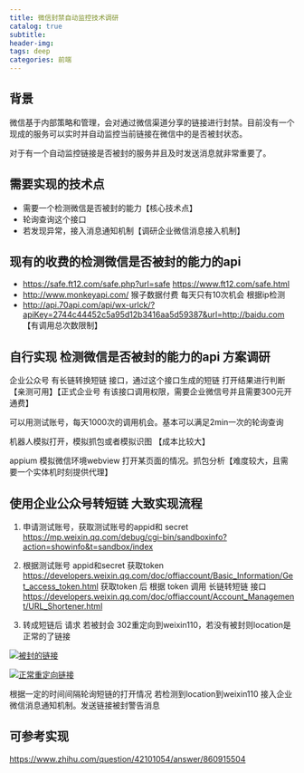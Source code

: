 ```yaml
---
title: 微信封禁自动监控技术调研
catalog: true
subtitle:
header-img: 
tags: deep
categories: 前端
---
```


## 背景

微信基于内部策略和管理，会对通过微信渠道分享的链接进行封禁。目前没有一个现成的服务可以实时并自动监控当前链接在微信中的是否被封状态。

对于有一个自动监控链接是否被封的服务并且及时发送消息就非常重要了。

## 需要实现的技术点

- 需要一个检测微信是否被封的能力【核心技术点】
- 轮询查询这个接口
- 若发现异常，接入消息通知机制【调研企业微信消息接入机制】
  
## 现有的收费的检测微信是否被封的能力的api

- <https://safe.ft12.com/safe.php?url=safe>     <https://www.ft12.com/safe.html>
- <http://www.monkeyapi.com/>   猴子数据付费  每天只有10次机会  根据ip检测
- <http://api.70api.com/api/wx-urlck/?apiKey=2744c44452c5a95d12b3416aa5d59387&url=http://baidu.com>   【有调用总次数限制】

## 自行实现  检测微信是否被封的能力的api 方案调研

企业公众号 有长链转换短链 接口，通过这个接口生成的短链 打开结果进行判断  【亲测可用】【正式企业号 有该接口调用权限，需要企业微信号并且需要300元开通费】

可以用测试账号，每天1000次的调用机会。基本可以满足2min一次的轮询查询

机器人模拟打开，模拟抓包或者模拟识图 【成本比较大】

appium 模拟微信环境webview 打开某页面的情况。抓包分析【难度较大，且需要一个实体机时刻提供代理】

## 使用企业公众号转短链 大致实现流程

1. 申请测试账号，获取测试账号的appid和 secret    <https://mp.weixin.qq.com/debug/cgi-bin/sandboxinfo?action=showinfo&t=sandbox/index>

2. 根据测试账号 appid和secret 获取token <https://developers.weixin.qq.com/doc/offiaccount/Basic_Information/Get_access_token.html>
获取token 后 根据 token 调用 长链转短链 接口 <https://developers.weixin.qq.com/doc/offiaccount/Account_Management/URL_Shortener.html>

3. 转成短链后 请求 若被封会 302重定向到weixin110，若没有被封则location是正常的了链接

[![被封的链接](https://s3.ax1x.com/2020/11/24/DN8fPg.png)](https://imgchr.com/i/DN8fPg)

[![正常重定向链接](https://s3.ax1x.com/2020/11/24/DN8RIS.png)](https://imgchr.com/i/DN8RIS)

根据一定的时间间隔轮询短链的打开情况
若检测到location到weixin110 接入企业微信消息通知机制。发送链接被封警告消息

## 可参考实现

<https://www.zhihu.com/question/42101054/answer/860915504>
